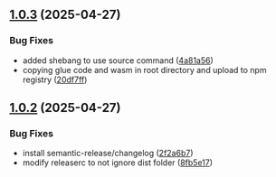 ## [1.0.3](https://github.com/GyeongHoKim/gyeongho-h265-decoder/compare/v1.0.2...v1.0.3) (2025-04-27)


### Bug Fixes

* added shebang to use source command ([4a81a56](https://github.com/GyeongHoKim/gyeongho-h265-decoder/commit/4a81a5694e9dc204e8f85056f1a30c594a72fea5))
* copying glue code and wasm in root directory and upload to npm registry ([20df7ff](https://github.com/GyeongHoKim/gyeongho-h265-decoder/commit/20df7ff4f67b4674d97d4b078b7784ffcd19916f))

## [1.0.2](https://github.com/GyeongHoKim/gyeongho-h265-decoder/compare/v1.0.1...v1.0.2) (2025-04-27)


### Bug Fixes

* install semantic-release/changelog ([2f2a6b7](https://github.com/GyeongHoKim/gyeongho-h265-decoder/commit/2f2a6b7c4dbc4aa638b76d8cbbd7b2752462f2e0))
* modify releaserc to not ignore dist folder ([8fb5e17](https://github.com/GyeongHoKim/gyeongho-h265-decoder/commit/8fb5e173b0358e7b6e6131f7fe72a6979dc12726))
